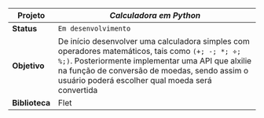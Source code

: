 | **Projeto** | **_Calculadora em Python_** |
| --- | --- |
| **Status** | `Em desenvolvimento` |
| **Objetivo** | De início desenvolver uma calculadora simples com operadores matemáticos, tais como `(+; -; *; ÷; %;)`. Posteriormente implementar uma API que alxilie na função de conversão de moedas, sendo assim o usuário poderá escolher qual moeda será convertida
| **Biblioteca** | Flet |
